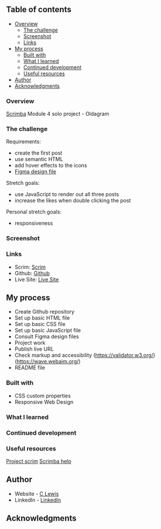 
 ## Table of contents

- [Overview](#overview)
  - [The challenge](#the-challenge)
  - [Screenshot](#screenshot)
  - [Links](#links)
- [My process](#my-process)
  - [Built with](#built-with)
  - [What I learned](#what-i-learned)
  - [Continued development](#continued-development)
  - [Useful resources](#useful-resources)
- [Author](#author)
- [Acknowledgments](#acknowledgments)


### Overview

[Scrimba](https://scrimba.com) Module 4 solo project - Oldagram


### The challenge

Requirements:
- create the first post
- use semantic HTML
- add hover effects to the icons
- [Figma design file](https://www.figma.com/file/EudzmSzMLlY25ZYcjenhBv/Oldagram-(Copy)?node-id=0%3A1&t=sxBSELCAFPSgjdKd-0)

Stretch goals:
- use JavaScript to render out all three posts
- increase the likes when double clicking the post

Personal stretch goals:
- responsiveness


### Screenshot

### Links

- Scrim: [Scrim](https://scrimba.com/scrim/co66f4672bc42a373fbd1968f)
- Github: [Github](https://github.com/casserole27/counter-app)
- Live Site: [Live Site](https://www.clewisdev.com/counter-app/)

## My process

- Create Github repository
- Set up basic HTML file 
- Set up basic CSS file
- Set up basic JavaScript file
- Consult Figma design files
- Project work
- Publish live URL
- Check markup and accessibility
(https://validator.w3.org/)
(https://wave.webaim.org/)
- README file


### Built with

- CSS custom properties
- Responsive Web Design

### What I learned

### Continued development


### Useful resources

[Project scrim](https://scrimba.com/learn/frontend/solo-project-oldagram-co2274297820a9405442e3a2a)
[Scrimba help](https://projects.scrimba.com/oldagram)


## Author

- Website - [C Lewis](https://www.clewisdev.com)
- LinkedIn - [LinkedIn](https://www.linkedin.com/in/clewisdev/)


## Acknowledgments





